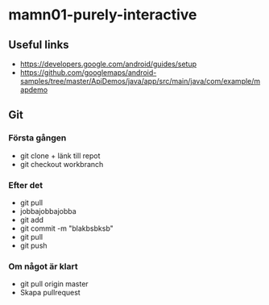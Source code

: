 # mamn01-purely-interactive

## Useful links ##
* https://developers.google.com/android/guides/setup
* https://github.com/googlemaps/android-samples/tree/master/ApiDemos/java/app/src/main/java/com/example/mapdemo

## Git ##

### Första gången ###

* git clone + länk till repot
* git checkout workbranch

### Efter det ###

* git pull
* jobbajobbajobba
* git add 
* git commit -m "blakbsbksb"
* git pull
* git push

### Om något är klart ###

* git pull origin master
* Skapa pullrequest
